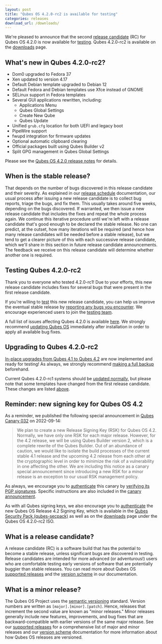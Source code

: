 ```yaml
---
layout: post
title: "Qubes OS 4.2.0-rc2 is available for testing"
categories: releases
download_url: /downloads/
---
```


We're pleased to announce that the second [release candidate](#what-is-a-release-candidate) (RC) for Qubes OS 4.2.0 is now available for [testing](/doc/testing/). Qubes 4.2.0-rc2 is available on the [downloads](/downloads/) page.

## What's new in Qubes 4.2.0-rc2?

- Dom0 upgraded to Fedora 37
- Xen updated to version 4.17
- Default Debian template upgraded to Debian 12
- Default Fedora and Debian templates use Xfce instead of GNOME
- SELinux support in Fedora templates
- Several GUI applications rewritten, including:
  - Applications Menu
  - Qubes Global Settings
  - Create New Qube
  - Qubes Update
- Unified `grub.cfg` location for both UEFI and legacy boot
- PipeWire support
- fwupd integration for firmware updates
- Optional automatic clipboard clearing
- Official packages built using Qubes Builder v2
- Split GPG management in Qubes Global Settings

Please see the [Qubes OS 4.2.0 release notes](/doc/releases/4.2/release-notes/) for details.

## When is the stable release?

That depends on the number of bugs discovered in this release candidate and their severity. As explained in our [release schedule](/doc/version-scheme/#release-schedule) documentation, our usual process after issuing a new release candidate is to collect bug reports, triage the bugs, and fix them. This usually takes around five weeks, depending on the bugs discovered. If warranted, we then issue a new release candidate that includes the fixes and repeat the whole process again. We continue this iterative procedure until we're left with a release candidate that's good enough to be declared the stable release. No one can predict, at the outset, how many iterations will be required (and hence how many release candidates will be needed before a stable release), but we tend to get a clearer picture of this with each successive release candidate, which we'll share in this section in future release candidate announcements. The feedback we receive on this release candidate will determine whether another one is required.

## Testing Qubes 4.2.0-rc2

Thank you to everyone who tested 4.2.0-rc1! Due to your efforts, this new release candidate includes fixes for several bugs that were present in the first release candidate.

If you're willing to [test](/doc/testing/) this new release candidate, you can help us improve the eventual stable release by [reporting any bugs you encounter](/doc/issue-tracking/). We encourage experienced users to join the [testing team](https://forum.qubes-os.org/t/joining-the-testing-team/5190).

A full list of issues affecting Qubes 4.2.0 is available [here](https://github.com/QubesOS/qubes-issues/issues?q=is%3Aissue+label%3Aaffects-4.2). We strongly recommend [updating Qubes OS](/doc/how-to-update/) immediately after installation in order to apply all available bug fixes.

## Upgrading to Qubes 4.2.0-rc2

[In-place upgrades from Qubes 4.1 to Qubes 4.2](/doc/upgrade/4.2/) are now implemented and ready for testing! As always, we strongly recommend [making a full backup](/doc/how-to-back-up-restore-and-migrate/) beforehand.

Current Qubes 4.2.0-rc1 systems should be [updated normally](/doc/how-to-update/), but please note that some templates have changed from the first release candidate. These changes are listed [above](#whats-new-in-qubes-420-rc2).

## Reminder: new signing key for Qubes OS 4.2

As a reminder, we published the following special announcement in [Qubes Canary 032](/news/2022/09/14/canary-032/) on 2022-09-14:

> We plan to create a new Release Signing Key (RSK) for Qubes OS 4.2. Normally, we have only one RSK for each major release. However, for the 4.2 release, we will be using Qubes Builder version 2, which is a complete rewrite of the Qubes Builder. Out of an abundance of caution, we would like to isolate the build processes of the current stable 4.1 release and the upcoming 4.2 release from each other at the cryptographic level in order to minimize the risk of a vulnerability in one affecting the other. We are including this notice as a canary special announcement since introducing a new RSK for a minor release is an exception to our usual RSK management policy.

As always, we encourage you to [authenticate](/security/pack/#how-to-obtain-and-authenticate) this canary by [verifying its PGP signatures](/security/verifying-signatures/). Specific instructions are also included in the [canary announcement](/news/2022/09/14/canary-032/).

As with all Qubes signing keys, we also encourage you to [authenticate](/security/verifying-signatures/#how-to-import-and-authenticate-release-signing-keys) the new Qubes OS Release 4.2 Signing Key, which is available in the [Qubes Security Pack (qubes-secpack)](/security/pack/) as well as on the [downloads](/downloads/) page under the Qubes OS 4.2.0-rc2 ISO.

## What is a release candidate?

A release candidate (RC) is a software build that has the potential to become a stable release, unless significant bugs are discovered in testing. Release candidates are intended for more advanced (or adventurous!) users who are comfortable testing early versions of software that are potentially buggier than stable releases. You can read more about Qubes OS [supported releases](/doc/supported-releases/) and the [version scheme](/doc/version-scheme/) in our documentation.

## What is a minor release?

The Qubes OS Project uses the [semantic versioning](https://semver.org/) standard. Version numbers are written as `[major].[minor].[patch]`. Hence, releases that increment the second value are known as "minor releases." Minor releases generally include new features, improvements, and bug fixes that are backward-compatible with earlier versions of the same major release. See our [supported releases](/doc/supported-releases/) for a comprehensive list of major and minor releases and our [version scheme](/doc/version-scheme/) documentation for more information about how Qubes OS releases are versioned.
